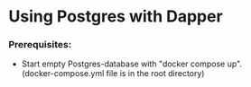 # Using Postgres with Dapper

### Prerequisites:
* Start empty Postgres-database with "docker compose up".<br>
(docker-compose.yml file is in the root directory)
